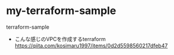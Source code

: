 # my-terraform-sample
terraform-sample


- こんな感じのVPCを作成するterraform 
https://qiita.com/kosimaru1997/items/0d2d5598560217dfeb47
